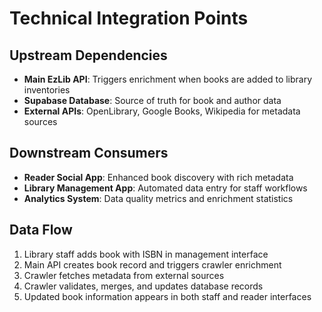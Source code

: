 # Technical Integration Points

## Upstream Dependencies
- **Main EzLib API**: Triggers enrichment when books are added to library inventories
- **Supabase Database**: Source of truth for book and author data
- **External APIs**: OpenLibrary, Google Books, Wikipedia for metadata sources

## Downstream Consumers
- **Reader Social App**: Enhanced book discovery with rich metadata
- **Library Management App**: Automated data entry for staff workflows
- **Analytics System**: Data quality metrics and enrichment statistics

## Data Flow
1. Library staff adds book with ISBN in management interface
2. Main API creates book record and triggers crawler enrichment
3. Crawler fetches metadata from external sources
4. Crawler validates, merges, and updates database records
5. Updated book information appears in both staff and reader interfaces
